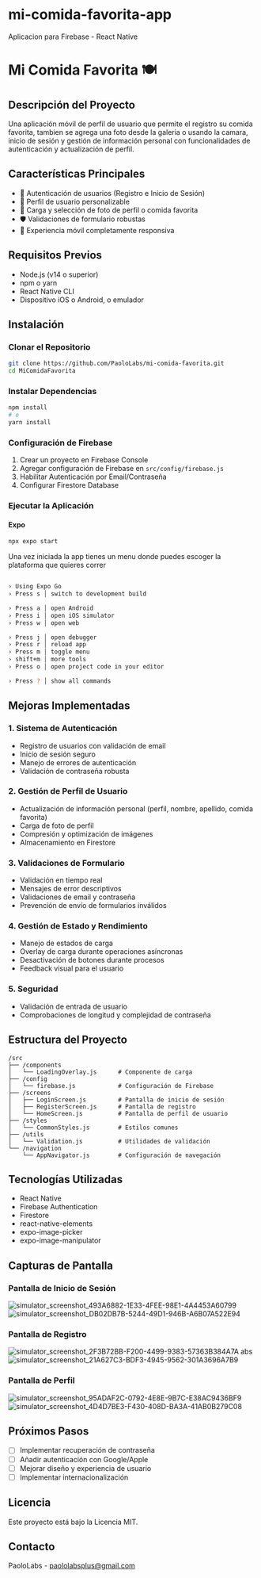 # mi-comida-favorita-app
 Aplicacion para Firebase - React Native

# Mi Comida Favorita 🍽️

## Descripción del Proyecto

Una aplicación móvil de perfil de usuario que permite el registro su comida favorita, tambien se agrega una foto desde la galeria o usando la camara, inicio de sesión y gestión de información personal con funcionalidades de autenticación y actualización de perfil.

## Características Principales

- 🔐 Autenticación de usuarios (Registro e Inicio de Sesión)
- 👤 Perfil de usuario personalizable
- 📸 Carga y selección de foto de perfil o comida favorita
- 🛡️ Validaciones de formulario robustas
- 📱 Experiencia móvil completamente responsiva

## Requisitos Previos

- Node.js (v14 o superior)
- npm o yarn
- React Native CLI
- Dispositivo iOS o Android, o emulador

## Instalación

### Clonar el Repositorio

```bash
git clone https://github.com/PaoloLabs/mi-comida-favorita.git
cd MiComidaFavorita
```

### Instalar Dependencias

```bash
npm install
# o
yarn install
```

### Configuración de Firebase

1. Crear un proyecto en Firebase Console
2. Agregar configuración de Firebase en `src/config/firebase.js`
3. Habilitar Autenticación por Email/Contraseña
4. Configurar Firestore Database

### Ejecutar la Aplicación
#### Expo
```bash
npx expo start
```

Una vez iniciada la app tienes un menu donde puedes escoger la plataforma que quieres correr

```bash

› Using Expo Go
› Press s │ switch to development build

› Press a │ open Android
› Press i │ open iOS simulator
› Press w │ open web

› Press j │ open debugger
› Press r │ reload app
› Press m │ toggle menu
› shift+m │ more tools
› Press o │ open project code in your editor

› Press ? │ show all commands
```

## Mejoras Implementadas

### 1. Sistema de Autenticación
- Registro de usuarios con validación de email
- Inicio de sesión seguro
- Manejo de errores de autenticación
- Validación de contraseña robusta

### 2. Gestión de Perfil de Usuario
- Actualización de información personal (perfil, nombre, apellido, comida favorita) 
- Carga de foto de perfil
- Compresión y optimización de imágenes
- Almacenamiento en Firestore

### 3. Validaciones de Formulario
- Validación en tiempo real
- Mensajes de error descriptivos
- Validaciones de email y contraseña
- Prevención de envío de formularios inválidos

### 4. Gestión de Estado y Rendimiento
- Manejo de estados de carga
- Overlay de carga durante operaciones asíncronas
- Desactivación de botones durante procesos
- Feedback visual para el usuario

### 5. Seguridad
- Validación de entrada de usuario
- Comprobaciones de longitud y complejidad de contraseña

## Estructura del Proyecto

```
/src
├── /components
│   └── LoadingOverlay.js      # Componente de carga
├── /config
│   └── firebase.js            # Configuración de Firebase
├── /screens
│   ├── LoginScreen.js         # Pantalla de inicio de sesión
│   ├── RegisterScreen.js      # Pantalla de registro
│   └── HomeScreen.js          # Pantalla de perfil de usuario
├── /styles
│   └── CommonStyles.js        # Estilos comunes
├── /utils
│   └── Validation.js          # Utilidades de validación
└── /navigation
    └── AppNavigator.js        # Configuración de navegación
```

## Tecnologías Utilizadas

- React Native
- Firebase Authentication
- Firestore
- react-native-elements
- expo-image-picker
- expo-image-manipulator

## Capturas de Pantalla

### Pantalla de Inicio de Sesión
![simulator_screenshot_493A6882-1E33-4FEE-98E1-4A4453A60799](https://github.com/user-attachments/assets/3c7af541-d5e3-4322-b456-b995664b4df6)
![simulator_screenshot_DB02DB7B-5244-49D1-946B-A6B07A522E94](https://github.com/user-attachments/assets/a923fbd6-2052-4d3a-ac4e-f57b4b863b47)

### Pantalla de Registro
![simulator_screenshot_2F3B72BB-F200-4499-9383-57363B384A7A](https://github.com/user-attachments/assets/bc12f49f-7ebe-4691-abd2-b8ac34f1cfb9)
abs
![simulator_screenshot_21A627C3-BDF3-4945-9562-301A3696A7B9](https://github.com/user-attachments/assets/669daccc-9fc8-4028-a816-0f2d1993db47)

### Pantalla de Perfil
![simulator_screenshot_95ADAF2C-0792-4E8E-9B7C-E38AC9436BF9](https://github.com/user-attachments/assets/6547d05f-a59d-4dfc-b329-2acfcc52bd0a)
![simulator_screenshot_4D4D7BE3-F430-408D-BA3A-41AB0B279C08](https://github.com/user-attachments/assets/9af0b0fc-1598-40f5-a2d0-d89b0ce7f530)


## Próximos Pasos

- [ ] Implementar recuperación de contraseña
- [ ] Añadir autenticación con Google/Apple
- [ ] Mejorar diseño y experiencia de usuario
- [ ] Implementar internacionalización

## Licencia

Este proyecto está bajo la Licencia MIT.

## Contacto

PaoloLabs - paololabsplus@gmail.com